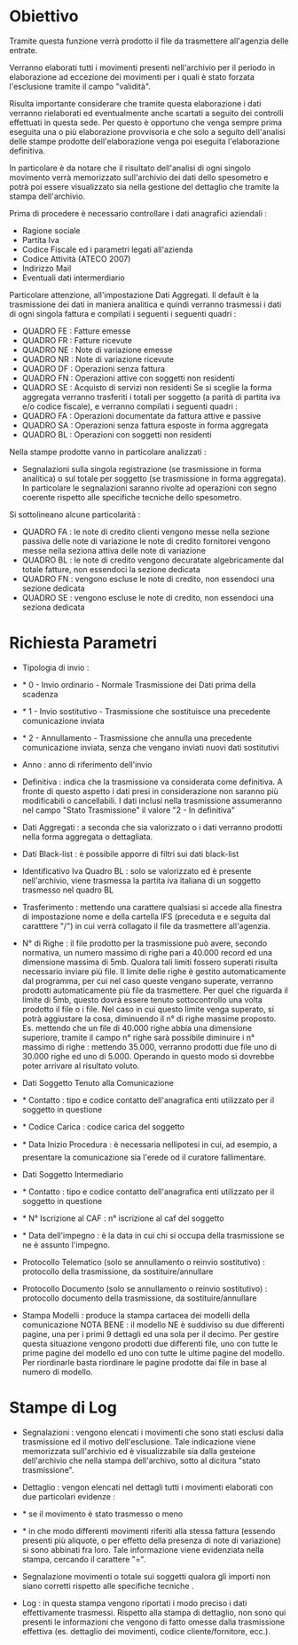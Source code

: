 # Obiettivo

Tramite questa funzione verrà prodotto il file da trasmettere all'agenzia delle entrate.

Verranno elaborati tutti i movimenti presenti nell'archivio per il periodo in elaborazione ad eccezione dei movimenti per i quali è stato forzata l'esclusione tramite il campo "validità".

Risulta importante considerare che tramite questa elaborazione i dati verranno rielaborati ed eventualmente anche scartati a seguito dei controlli effettuati in questa sede.
Per questo è opportuno che venga sempre prima eseguita una o più elaborazione provvisoria e che solo a seguito dell'analisi delle stampe prodotte dell'elaborazione venga poi eseguita l'elaborazione definitiva.

In particolare è da notare che il risultato dell'analisi di ogni singolo movimento verrà memorizzato sull'archivio dei dati dello spesometro e potrà poi essere visualizzato sia nella gestione del dettaglio che tramite la stampa dell'archivio.

Prima di procedere è necessario controllare i dati anagrafici aziendali : 
-  Ragione sociale
-  Partita Iva
-  Codice Fiscale
ed i parametri legati all'azienda
-  Codice Attività (ATECO 2007)
-  Indirizzo Mail
-  Eventuali dati intermerdiario

Particolare attenzione, all'impostazione Dati Aggregati.
Il default è la trasmissione dei dati in maniera analitica e quindi verranno trasmessi i
dati di ogni singola fattura e compilati i seguenti i seguenti quadri : 
-  QUADRO FE :  Fatture emesse
-  QUADRO FR :  Fatture ricevute
-  QUADRO NE :  Note di variazione emesse
-  QUADRO NR :  Note di variazione ricevute
-  QUADRO DF :  Operazioni senza fattura
-  QUADRO FN :  Operazioni attive con soggetti non residenti
-  QUADRO SE :  Acquisto di servizi non residenti
Se si sceglie la forma aggregata verranno trasferiti i totali per soggetto (a parità di partita
iva e/o codice fiscale), e verranno compilati i seguenti quadri : 
-  QUADRO FA :  Operazioni documentate da fattura attive e passive
-  QUADRO SA :  Operazioni senza fattura esposte in forma aggregata
-  QUADRO BL :  Operazioni con soggetti non residenti

Nella stampe prodotte vanno in particolare analizzati : 
-  Segnalazioni sulla singola registrazione (se trasmissione in forma analitica) o
sul totale per soggetto (se trasmissione in forma aggregata).
In particolare le segnalazioni saranno rivolte ad operazioni con segno coerente rispetto alle
specifiche tecniche dello spesometro.

Si sottolineano alcune particolarità : 
-  QUADRO FA :  le note di credito clienti vengono messe nella sezione passiva delle note di variazione
             le note di credito fornitorei vengono messe nella seziona attiva delle note di
             variazione
-  QUADRO BL :  le note di credito vengono decuratate algebricamente dal totale fatture, non essendoci
             la sezione dedicata
-  QUADRO FN :  vengono escluse le note di credito, non essendoci una sezione dedicata
-  QUADRO SE :  vengono escluse le note di credito, non essendoci una seziona dedicata

# Richiesta Parametri

-  Tipologia di invio : 
- \* 0 - Invio ordinario - Normale Trasmissione dei Dati prima della scadenza
- \* 1 - Invio sostitutivo - Trasmissione che sostituisce una precedente comunicazione inviata
- \* 2 - Annullamento - Trasmissione che annulla una precedente comunicazione inviata, senza che vengano inviati nuovi dati sostitutivi

-  Anno :  anno di riferimento dell'invio

-  Definitiva :  indica che la trasmissione va considerata come definitiva. A fronte di questo aspetto i dati presi in considerazione non saranno più modificabili o cancellabili. I dati inclusi nella trasmissione assumeranno nel campo "Stato Trasmissione" il valore "2 - In definitiva"

-  Dati Aggregati :  a seconda che sia valorizzato o i dati verranno prodotti nella forma aggregata o dettagliata.

-  Dati Black-list :  è possibile apporre di filtri sui dati black-list

-  Identificativo Iva Quadro BL :  solo se valorizzato ed è presente nell'archivio, viene trasmessa la partita iva italiana di un soggetto trasmesso nel quadro BL

-  Trasferimento :  mettendo una carattere qualsiasi si accede alla finestra di impostazione nome e della cartella IFS (preceduta e e seguita dal caratttere "/") in cui verrà collagato il file da trasmettere all'agenzia.

-  N° di Righe :  il file prodotto per la trasmissione può avere, secondo normativa, un numero massimo di righe pari a 40.000 record ed una dimensione massima di 5mb. Qualora tali limiti fossero superati risulta necessario inviare più file. Il limite delle righe è gestito automaticamente dal programma, per cui nel caso queste vengano superate, verranno prodotti automaticamente più file da trasmettere. Per quel che riguarda il limite di 5mb, questo dovrà essere tenuto sottocontrollo una volta prodotto il file o i file. Nel caso in cui questo limite venga superato, si potrà aggiustare la cosa, diminuendo il n° di righe massime proposto. Es. mettendo che un file di 40.000 righe abbia una dimensione superiore, tramite il campo n° righe sarà possibile diminuire i n° massimo di righe :  mettendo 35.000, verranno prodotti due file uno di 30.000 righe ed uno di 5.000. Operando in questo modo si dovrebbe poter arrivare al risultato voluto.

-  Dati Soggetto Tenuto alla Comunicazione
- \* Contatto :  tipo e codice contatto dell'anagrafica enti utilizzato per il soggetto in questione
- \* Codice Carica :  codice carica del soggetto
- \* Data Inizio Procedura :  è necessaria nellipotesi in cui, ad esempio, a presentare la comunicazione sia l'erede od il curatore fallimentare.
-  Dati Soggetto Intermediario
- \* Contatto :  tipo e codice contatto dell'anagrafica enti utilizzato per il soggetto in questione
- \* N° Iscrizione al CAF :  n° iscrizione al caf del soggetto
- \* Data dell'impegno :  è la data in cui chi si occupa della trasmissione se ne è assunto l'impegno.

-  Protocollo Telematico (solo se annullamento o reinvio sostitutivo) :  protocollo della trasmissione, da sostituire/annullare
-  Protocollo Documento (solo se annullamento o reinvio sostitutivo) :  protocollo documento della trasmissione, da sostituire/annullare

-  Stampa Modelli :  produce la stampa cartacea dei modelli della comunicazione NOTA BENE :  il modello NE è suddiviso su due differenti pagine, una per i primi 9 dettagli ed una sola per il decimo. Per gestire questa situazione vengono prodotti due differenti file, uno con tutte le prime pagine del modello ed uno con tutte le ultime pagine del modello. Per riordinarle basta riordinare le pagine prodotte dai file in base al numero di modello.

# Stampe di Log

-  Segnalazioni :  vengono elencati i movimenti che sono stati esclusi dalla trasmissione ed il motivo dell'esclusione. Tale indicazione viene memorizzata sull'archivio ed è visualizzabile sia dalla gesteione dell'archivio che nella stampa dell'archivo, sotto al dicitura "stato trasmissione".

-  Dettaglio :  vengon elencati nel dettagli tutti i movimenti elaborati con due particolari evidenze : 
- \* se il movimento è stato trasmesso o meno
- \* in che modo differenti movimenti riferiti alla stessa fattura (essendo presenti più aliquote, o per effetto della presenza di note di variazione) si sono abbinati fra loro. Tale informazione viene evidenziata nella stampa, cercando il carattere "=".

-  Segnalazione movimenti o totale sui soggetti qualora gli importi non siano corretti rispetto  alle specifiche tecniche .

-  Log :  in questa stampa vengono riportati i modo preciso i dati effettivamente trasmessi. Rispetto alla stampa di dettaglio, non sono qui presenti le informazioni che vengono di fatto omesse dalla trasmissione effettiva (es. dettaglio dei movimenti, codice cliente/fornitore, ecc.).

